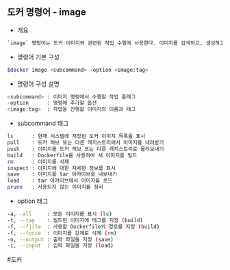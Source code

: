 ## 도커 명령어 - image

- 개요
```txt
`image` 명령어는 도커 이미지와 관련된 작업 수행에 사용한다. 이미지를 검색하고, 생성하고, 관리하며 삭제할 수 있다.
```

- 명령어 기본 구성
```bash
$docker image <subcommand> -option <image:tag>
```

- 명령어 구성 설명
```bash
<subcommand> : 이미지 명령에서 수행할 작업 플래그
-option      : 명령에 추가할 옵션
<image:tag>  : 작업을 진행할 이미지의 이름과 태그
```

- subcommand 태그
```bash
ls      : 현재 시스템에 저장된 도커 이미지 목록을 표시
pull    : 도커 허브 또는 다른 레지스트리에서 이미지를 내려받기
push    : 이미지를 도커 허브 또는 다른 레지스트리로 올려보내기
build   : Dockerfile을 사용하여 새 이미지를 빌드
rm      : 이미지를 삭제
inspect : 이미지에 대한 자세한 정보를 표시
save    : 이미지를 tar 아카이브로 내보내기
load    : tar 아카이브에서 이미지를 로드
prune   : 사용되지 않는 이미지를 정리
```

- option 태그
```bash
-a, -all     : 모든 이미지를 표시 (ls)
-t, --tag    : 빌드된 이미지에 태그를 지정 (build)
-f, --fjile  : 사용할 Dockerfile의 경로를 지정 (build)
-f, --force  : 이미지를 강제로 삭제 (rm)
-o, --output : 출력 파일을 지정 (save)
-i, --input  : 입력 파일을 지정 (load)
```

#도커